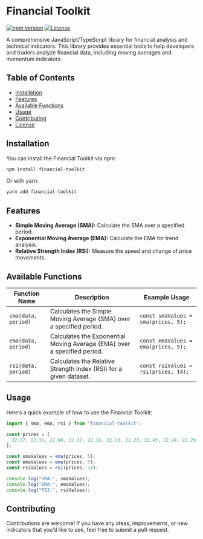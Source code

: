 # Financial Toolkit

[![npm version](https://img.shields.io/npm/v/financial-toolkit.svg)](https://www.npmjs.com/package/financial-toolkit)
[![License](https://img.shields.io/npm/l/financial-toolkit.svg)](https://www.npmjs.com/package/financial-toolkit)

A comprehensive JavaScript/TypeScript library for financial analysis and technical indicators. This library provides essential tools to help developers and traders analyze financial data, including moving averages and momentum indicators.

## Table of Contents

- [Installation](#installation)
- [Features](#features)
- [Available Functions](#available-functions)
- [Usage](#usage)
- [Contributing](#contributing)
- [License](#license)

## Installation

You can install the Financial Toolkit via npm:

```bash
npm install financial-toolkit
```

Or with yarn:

```bash
yarn add financial-toolkit
```

## Features

- **Simple Moving Average (SMA):** Calculate the SMA over a specified period.
- **Exponential Moving Average (EMA):** Calculate the EMA for trend analysis.
- **Relative Strength Index (RSI):** Measure the speed and change of price movements.

## Available Functions

| Function Name       | Description                                                              | Example Usage                        |
| ------------------- | ------------------------------------------------------------------------ | ------------------------------------ |
| `sma(data, period)` | Calculates the Simple Moving Average (SMA) over a specified period.      | `const smaValues = sma(prices, 5);`  |
| `ema(data, period)` | Calculates the Exponential Moving Average (EMA) over a specified period. | `const emaValues = ema(prices, 5);`  |
| `rsi(data, period)` | Calculates the Relative Strength Index (RSI) for a given dataset.        | `const rsiValues = rsi(prices, 14);` |

## Usage

Here’s a quick example of how to use the Financial Toolkit:

```typescript
import { sma, ema, rsi } from "financial-toolkit";

const prices = [
  22.27, 22.19, 22.08, 22.17, 22.18, 22.13, 22.23, 22.43, 22.24, 22.29,
];

const smaValues = sma(prices, 5);
const emaValues = ema(prices, 5);
const rsiValues = rsi(prices, 14);

console.log("SMA:", smaValues);
console.log("EMA:", emaValues);
console.log("RSI:", rsiValues);
```

## Contributing

Contributions are welcome! If you have any ideas, improvements, or new indicators that you’d like to see, feel free to submit a pull request.
